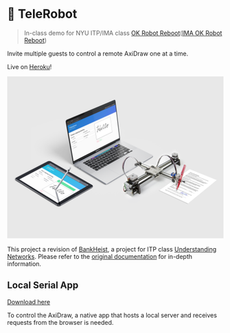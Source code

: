 # 🤖 TeleRobot

> In-class demo for NYU ITP/IMA class [OK Robot Reboot](https://github.com/juxtapix/OkRobotReboot)([IMA OK Robot Reboot](https://github.com/juxtapix/IMA_OkRobotReboot_2021))

Invite multiple guests to control a remote AxiDraw one at a time.

Live on [Heroku](https://tele--robot.herokuapp.com/)!

![bankheist](doc/thumb.png)

This project a revision of [BankHeist](https://github.com/jasontsemf/BankHeist), a project for ITP class [Understanding Networks](https://itp.nyu.edu/classes/undnet/). Please refer to the [original documentation](https://github.com/jasontsemf/BankHeist) for in-depth information.

## Local Serial App

[Download here](https://github.com/jasontsemf/BankHeist/releases/tag/v0.0-alpha)

To control the AxiDraw, a native app that hosts a local server and receives requests from the browser is needed.
